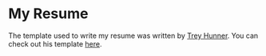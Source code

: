 # My Resume
The template used to write my resume was written by [Trey Hunner](https://www.treyhunner.com/).
You can check out his template [here](http://www.latextemplates.com/template/medium-length-professional-cv).

